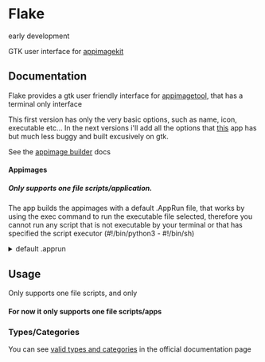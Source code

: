 # Flake

<p> early development </p>

<p> GTK user interface for <a href="https://github.com/AppImage/appimagekit">appimagekit</a></p> 

  <h2> Documentation </h2>
  
  Flake provides a gtk user friendly interface for <a href="https://github.com/AppImage/appimagekit">appimagetool</a>, that has a terminal only interface

  This first version has only the very basic options, such as name, icon, executable etc... In the next versions i'll add all the options that <a             href="https://github.com/SalaniLeo/appimagecreator">this</a> app has but much less buggy and built excusively on gtk.

  See the <a href="https://appimage-builder.readthedocs.io/en/latest/">appimage builder</a> docs

  <h4> Appimages </h4>
  
  <h5>Only supports one file scripts/application. </h5>
    
  <p>The app builds the appimages with a default .AppRun file, that works by using the exec command to run the executable file selected, therefore you cannot run any script that is not executable by your terminal or that has specified the script executor (#!/bin/python3 - #!/bin/sh)
  
<details>
    <summary>default .apprun</summary>
  <div>
  
    #!/bin/sh 
    HERE="$(dirname "$(readlink -f "${0}")")" 
    EXEC="${HERE}/usr/bin/[selected exe]" 
    exec "${EXEC}"
    
  </div> 

</details>
  
  <h2> Usage </h2>

  Only supports one file scripts, and only 

  <h4>For now it only supports one file scripts/apps</h4>

  <h3>Types/Categories</h3>
    You can see <a href="https://specifications.freedesktop.org/menu-spec/latest/apa.html">valid types and categories</a> in the official documentation page

